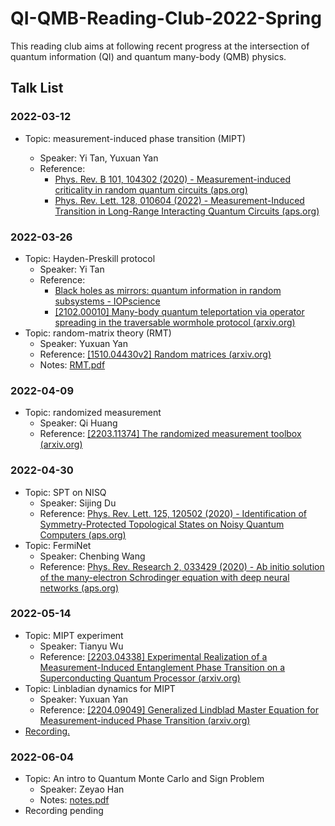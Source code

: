 # QI-QMB-Reading-Club-2022-Spring

This reading club aims at following recent progress at the intersection of quantum information (QI) and quantum many-body (QMB) physics.

## Talk List

### 2022-03-12

+ Topic: measurement-induced phase transition (MIPT)

  + Speaker: Yi Tan, Yuxuan Yan
  + Reference:
    + [Phys. Rev. B 101, 104302 (2020) - Measurement-induced criticality in random quantum circuits (aps.org)](https://journals.aps.org/prb/abstract/10.1103/PhysRevB.101.104302)
    + [Phys. Rev. Lett. 128, 010604 (2022) - Measurement-Induced Transition in Long-Range Interacting Quantum Circuits (aps.org)](https://journals.aps.org/prl/abstract/10.1103/PhysRevLett.128.010604)

### 2022-03-26

+ Topic: Hayden-Preskill protocol
  + Speaker: Yi Tan
  + Reference:
    + [Black holes as mirrors: quantum information in random subsystems - IOPscience](https://iopscience.iop.org/article/10.1088/1126-6708/2007/09/120)
    + [[2102.00010] Many-body quantum teleportation via operator spreading in the traversable wormhole protocol (arxiv.org)](https://arxiv.org/abs/2102.00010)
+ Topic: random-matrix theory (RMT)
  + Speaker: Yuxuan Yan
  + Reference: [[1510.04430v2] Random matrices (arxiv.org)](https://arxiv.org/abs/1510.04430v2)
  + Notes: [RMT.pdf](materials/RMT.pdf)

### 2022-04-09

+ Topic: randomized measurement
  + Speaker: Qi Huang
  + Reference: [[2203.11374] The randomized measurement toolbox (arxiv.org)](https://arxiv.org/abs/2203.11374)

### 2022-04-30

+ Topic: SPT on NISQ
  + Speaker: Sijing Du
  + Reference: [Phys. Rev. Lett. 125, 120502 (2020) - Identification of Symmetry-Protected Topological States on Noisy Quantum Computers (aps.org)](https://journals.aps.org/prl/abstract/10.1103/PhysRevLett.125.120502)
+ Topic: FermiNet
  + Speaker: Chenbing Wang
  + Reference: [Phys. Rev. Research 2, 033429 (2020) - Ab initio solution of the many-electron Schrodinger equation with deep neural networks (aps.org)](https://journals.aps.org/prresearch/abstract/10.1103/PhysRevResearch.2.033429)

### 2022-05-14

+ Topic: MIPT experiment
  + Speaker: Tianyu Wu
  + Reference: [[2203.04338] Experimental Realization of a Measurement-Induced Entanglement Phase Transition on a Superconducting Quantum Processor (arxiv.org)](https://arxiv.org/abs/2203.04338)
+ Topic: Linbladian dynamics for MIPT
  + Speaker: Yuxuan Yan
  + Reference: [[2204.09049] Generalized Lindblad Master Equation for Measurement-induced Phase Transition (arxiv.org)](https://arxiv.org/abs/2204.09049)
+ [Recording.](https://www.bilibili.com/video/BV1L341137z1?share_source=copy_web)

### 2022-06-04

+ Topic: An intro to Quantum Monte Carlo and Sign Problem
  + Speaker: Zeyao Han
  + Notes: [notes.pdf](materials/QMC&sign-problem_20220604notes.pdf)
+ Recording pending
